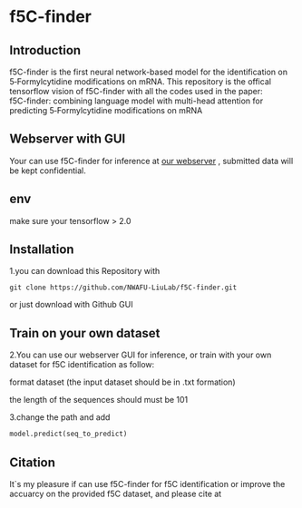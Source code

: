 # f5C-finder
## Introduction
f5C-finder is the first neural network-based model for the identification on 5‑Formylcytidine modifications on mRNA.
This repository is the offical tensorflow vision of f5C-finder with all the codes used in the paper:  
f5C-finder: combining language model with multi-head attention for predicting 5‑Formylcytidine modifications on mRNA
## Webserver with GUI
Your can use f5C-finder for inference at [our webserver](http://f5c.m6aminer.cn/)
, submitted data will be kept confidential.

## env
make sure your tensorflow > 2.0

## Installation
1.you can download this Repository with
```shell
git clone https://github.com/NWAFU-LiuLab/f5C-finder.git
```
or just download with Github GUI

## Train on your own dataset
2.You can use our webserver GUI for inference, or train with your own dataset for f5C identification as follow:

format dataset (the input dataset should be in .txt formation)

the length of the sequences should must be 101

3.change the path and add
```python 
model.predict(seq_to_predict)
```

## Citation
It`s my pleasure if can use f5C-finder for f5C identification or improve the accuarcy on the provided f5C dataset, and please cite at 
## 

